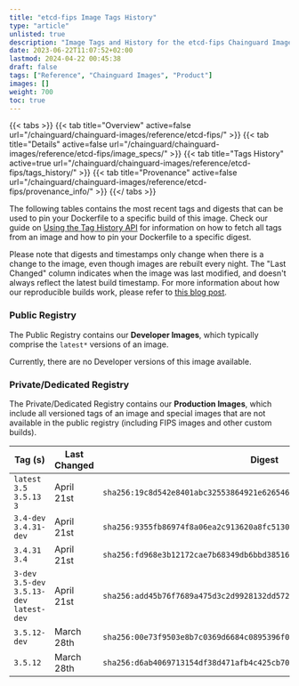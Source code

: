 ```yaml
---
title: "etcd-fips Image Tags History"
type: "article"
unlisted: true
description: "Image Tags and History for the etcd-fips Chainguard Image"
date: 2023-06-22T11:07:52+02:00
lastmod: 2024-04-22 00:45:38
draft: false
tags: ["Reference", "Chainguard Images", "Product"]
images: []
weight: 700
toc: true
---
```


{{< tabs >}}
{{< tab title="Overview" active=false url="/chainguard/chainguard-images/reference/etcd-fips/" >}}
{{< tab title="Details" active=false url="/chainguard/chainguard-images/reference/etcd-fips/image_specs/" >}}
{{< tab title="Tags History" active=true url="/chainguard/chainguard-images/reference/etcd-fips/tags_history/" >}}
{{< tab title="Provenance" active=false url="/chainguard/chainguard-images/reference/etcd-fips/provenance_info/" >}}
{{</ tabs >}}

The following tables contains the most recent tags and digests that can be used to pin your Dockerfile to a specific build of this image. Check our guide on [Using the Tag History API](/chainguard/chainguard-images/using-the-tag-history-api/) for information on how to fetch all tags from an image and how to pin your Dockerfile to a specific digest.

Please note that digests and timestamps only change when there is a change to the image, even though images are rebuilt every night. The "Last Changed" column indicates when the image was last modified, and doesn't always reflect the latest build timestamp. For more information about how our reproducible builds work, please refer to [this blog post](https://www.chainguard.dev/unchained/reproducing-chainguards-reproducible-image-builds).

### Public Registry
The Public Registry contains our **Developer Images**, which typically comprise the `latest*` versions of an image.

Currently, there are no Developer versions of this image available.

### Private/Dedicated Registry
The Private/Dedicated Registry contains our **Production Images**, which include all versioned tags of an image and special images that are not available in the public registry (including FIPS images and other custom builds).

| Tag (s)                                      | Last Changed | Digest                                                                    |
|----------------------------------------------|--------------|---------------------------------------------------------------------------|
|  `latest` `3.5` `3.5.13` `3`                 | April 21st   | `sha256:19c8d542e8401abc32553864921e62654656238b43bb647a93b86568d7ced1f0` |
|  `3.4-dev` `3.4.31-dev`                      | April 21st   | `sha256:9355fb86974f8a06ea2c913620a8fc513028853c8b94edbefe6d65f3461fa5cf` |
|  `3.4.31` `3.4`                              | April 21st   | `sha256:fd968e3b12172cae7b68349db6bbd38516f8b97f1711ec15440f9801caca43b6` |
|  `3-dev` `3.5-dev` `3.5.13-dev` `latest-dev` | April 21st   | `sha256:add45b76f7689a475d3c2d9928132dd5725c62432f8a1c39c5aa831ba4299cb6` |
|  `3.5.12-dev`                                | March 28th   | `sha256:00e73f9503e8b7c0369d6684c0895396f00c11ea399956f643e9921d8db11cc5` |
|  `3.5.12`                                    | March 28th   | `sha256:d6ab4069713154df38d471afb4c425cb70c687aa2047cf458981d534da1015c9` |

